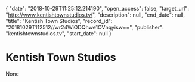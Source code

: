 {
  "date": "2018-10-29T11:25:12.214190", 
  "open_access": false, 
  "target_url": "http://www.kentishtownstudios.tv/", 
  "description": null, 
  "end_date": null, 
  "title": "Kentish Town Studios", 
  "record_id": "20181029T112512//wr24WiODQhwe1OVnqyisw==", 
  "publisher": "kentishtownstudios.tv", 
  "start_date": null
}

# Kentish Town Studios

None